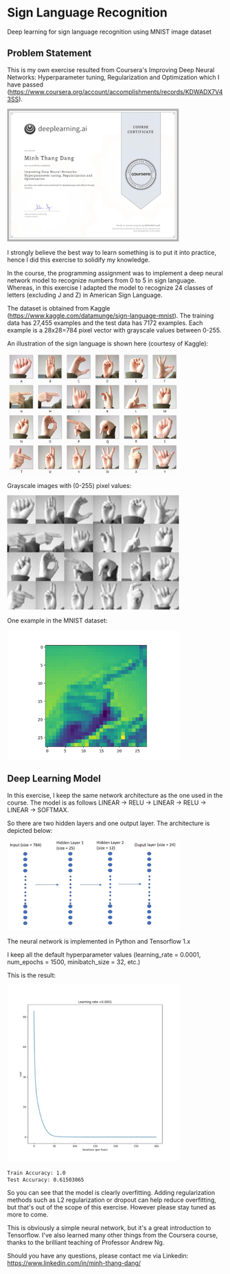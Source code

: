 # Sign Language Recognition
Deep learning for sign language recognition using MNIST image dataset

## Problem Statement

This is my own exercise resulted from Coursera's Improving Deep Neural
Networks: Hyperparameter tuning, Regularization and Optimization which I have
passed (https://www.coursera.org/account/accomplishments/records/KDWADX7V43SS).

<img src="https://github.com/minhthangdang/minhthangdang.github.io/blob/master/KDWADX7V43SS.jpg?raw=true" alt="Sign Language" width="400"/><br>

I strongly believe the best way to learn something is to put it into practice, hence
I did this exercise to solidify my knowledge.

In the course, the programming assignment was to implement a deep neural network
model to recognize numbers from 0 to 5 in sign language. Whereas, in this
exercise I adapted the model to recognize 24 classes of letters (excluding J and Z)
in American Sign Language.

The dataset is obtained from Kaggle (https://www.kaggle.com/datamunge/sign-language-mnist).
The training data has 27,455 examples and the test data has 7172 examples. Each
example is a 28x28=784 pixel vector with grayscale values between 0-255.

An illustration of the sign language is shown here (courtesy of Kaggle):

<img src="https://raw.githubusercontent.com/minhthangdang/minhthangdang.github.io/master/datasets_3258_5337_amer_sign2.png" alt="Sign Language" width="400"/><br>

Grayscale images with (0-255) pixel values:

<img src="https://raw.githubusercontent.com/minhthangdang/minhthangdang.github.io/master/datasets_3258_5337_amer_sign3.png" alt="Sign Language" width="400"/><br>

One example in the MNIST dataset:

<img src="https://github.com/minhthangdang/minhthangdang.github.io/blob/master/mnist-example.JPG?raw=true" alt="Sign Language" width="400"/><br>


## Deep Learning Model

In this exercise, I keep the same network architecture as the one used in the course.
The model is as follows LINEAR -> RELU -> LINEAR -> RELU -> LINEAR -> SOFTMAX.

So there are two hidden layers and one output layer. The architecture is depicted below:

<img src="https://raw.githubusercontent.com/minhthangdang/minhthangdang.github.io/master/nn-architecture.JPG" alt="Sign Language" width="400"/><br>

The neural network is implemented in Python and Tensorflow 1.x

I keep all the default hyperparameter values (learning_rate = 0.0001,
  num_epochs = 1500, minibatch_size = 32, etc.)

This is the result:

<img src="https://github.com/minhthangdang/minhthangdang.github.io/blob/master/cost-function.JPG?raw=true" alt="Sign Language" width="400"/><br>

```
Train Accuracy: 1.0
Test Accuracy: 0.61503065
```

So you can see that the model is clearly overfitting. Adding regularization methods such as
L2 regularization or dropout can help reduce overfitting, but that's out of the scope
of this exercise. However please stay tuned as more to come.

This is obviously a simple neural network, but it's a great introduction to Tensorflow. I've also learned many other things from the Coursera course, thanks to the brilliant teaching of Professor Andrew Ng.

Should you have any questions, please contact me via Linkedin: https://www.linkedin.com/in/minh-thang-dang/
